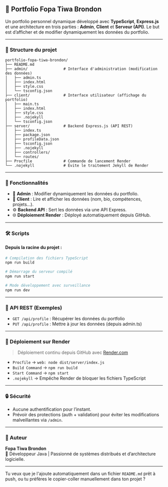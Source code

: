 ## 🎨 Portfolio Fopa Tiwa Brondon

Un portfolio personnel dynamique développé avec **TypeScript**, **Express.js** et une architecture en trois parties : **Admin**, **Client** et **Serveur (API)**. Le but est d’afficher et de modifier dynamiquement les données du portfolio.

---

### 📁 Structure du projet

```
portfolio-fopa-tiwa-brondon/
├── README.md
├── admin/                # Interface d'administration (modification des données)
│   ├── admin.ts
│   ├── index.html
│   ├── style.css
│   └── tsconfig.json
├── client/               # Interface utilisateur (affichage du portfolio)
│   ├── main.ts
│   ├── index.html
│   ├── style.css
│   ├── .nojekyll
│   └── tsconfig.json
├── server/               # Backend Express.js (API REST)
│   ├── index.ts
│   ├── package.json
│   ├── profileData.json
│   ├── tsconfig.json
│   ├── .nojekyll
│   ├── controllers/
│   └── routes/
├── Procfile              # Commande de lancement Render
└── .nojekyll             # Évite le traitement Jekyll de Render
```

---

### 🚀 Fonctionnalités

- 🔧 **Admin** : Modifier dynamiquement les données du portfolio.
- 👀 **Client** : Lire et afficher les données (nom, bio, compétences, projets…).
- ⚙️ **Backend API** : Sert les données via une API Express.
- 🌐 **Déploiement Render** : Déployé automatiquement depuis GitHub.

---

### 🛠️ Scripts

#### Depuis la racine du projet :

```bash
# Compilation des fichiers TypeScript
npm run build

# Démarrage du serveur compilé
npm run start

# Mode développement avec surveillance
npm run dev
```

---

### 🧪 API REST (Exemples)

- `GET /api/profile` : Récupérer les données du portfolio
- `PUT /api/profile` : Mettre à jour les données (depuis admin.ts)

---

### 🧩 Déploiement sur Render

> Déploiement continu depuis GitHub avec [Render.com](https://render.com)

- `Procfile` → `web: node dist/server/index.js`
- `Build Command` → `npm run build`
- `Start Command` → `npm start`
- `.nojekyll` → Empêche Render de bloquer les fichiers TypeScript

---

### 🔒 Sécurité

- Aucune authentification pour l’instant.
- Prévoir des protections (auth + validation) pour éviter les modifications malveillantes via `/admin`.

---

### 🙌 Auteur

**Fopa Tiwa Brondon**  
💼 Développeur Java | Passionné de systèmes distribués et d’architecture logicielle.

---

Tu veux que je l'ajoute automatiquement dans un fichier `README.md` prêt à push, ou tu préfères le copier-coller manuellement dans ton projet ?
